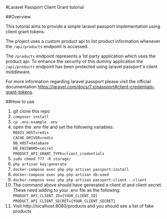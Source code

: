 #Laravel Passport Client Grant tutorial

##Overview

This tutorial aims to provide a simple laravel passport implementation using client grant tokens. 

The project uses a custom product api to list product information whenever the `/api/products` endpoint is accessed.

The `/products` endpoint represents a 1st party application which uses the product api. To enhance the security of this dummy application the `/api/products` endpoint has been protected using laravel passport's client middleware.

For more information regarding laravel passport please visit the official documentation https://laravel.com/docs/7.x/passport#client-credentials-grant-tokens.

##How to use
1. git clone this repo
2. `composer install`
3. `cp .env.example .env`
4. open the .env file and set the following variables:  
`REDIS_HOST=redis`  
`CACHE_DRIVER=redis`  
`DB_HOST=database`  
`DB_PASSWORD=secret`  
`PRODUCT_API_GRANT_TYPE=client_credentials`
5. `sudo chmod 777 -R storage/`
6. `php artisan key:generate`
7. `docker-compose exec php php artisan passport:install`
8. `docker-compose exec php php artisan db:seed`
9. `docker-compose exec php php artisan passport:client --client`
10. The command above should have generated a client id and client secret. These need adding to your .env file as the following:  
`PRODUCT_API_CLIENT_ID={YOUR_CLIENT_ID}`  
`PRODUCT_API_CLIENT_SECRET={YOUR_CLIENT_SECRET}`
11. Visit http://localhost:8080/products and you should see a list of fake products
